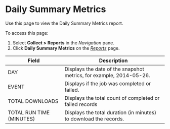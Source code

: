 # Daily Summary Metrics

<div class="use">

Use this page to view the Daily Summary Metrics report.

</div>

To access this page:

1.  Select <span style="font-weight: bold;">Collect \> Reports</span> in
    the <span style="font-style: italic;">Navigation</span> pane.
2.  Click <span style="font-weight: bold;">Daily Summary Metrics</span>
    on the *[Reports](Reports.htm)*
page.

| Field                    | Description                                                         |
| ------------------------ | ------------------------------------------------------------------- |
| DAY                      | Displays the date of the snapshot metrics, for example, 2014-05-26. |
| EVENT                    | Displays if the job was completed or failed.                        |
| TOTAL DOWNLOADS          | Displays the total count of completed or failed records             |
| TOTAL RUN TIME (MINUTES) | Displays the total duration (in minutes) to download the records.   |
